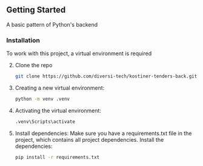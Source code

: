 ## Getting Started

A basic pattern of Python's backend



### Installation

To work with this project, a virtual environment is required

2. Clone the repo
   ```sh
   git clone https://github.com/diversi-tech/kostiner-tenders-back.git
   ```
3. Creating a new virtual environment:
   ```sh
   python -m venv .venv
   ```
4. Activating the virtual environment:
   ```sh
   .venv\Scripts\activate
   ```
5. Install dependencies:
   Make sure you have a requirements.txt file in the project, which contains all project dependencies.
   Install the dependencies:
   ```sh
   pip install -r requirements.txt
   ```


